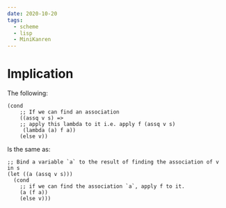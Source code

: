 ```yaml
---
date: 2020-10-20
tags: 
  - scheme
  - lisp
  - MiniKanren
---
```


# Implication

The following:
```elisp
(cond
    ;; If we can find an association
    ((assq v s) => 
    ;; apply this lambda to it i.e. apply f (assq v s)
     (lambda (a) f a))
    (else v))
```

Is the same as:

```elisp
;; Bind a variable `a` to the result of finding the association of v in s
(let ((a (assq v s)))
  (cond
    ;; if we can find the association `a`, apply f to it.
    (a (f a))
    (else v)))
```
